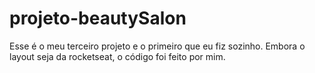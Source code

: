 # projeto-beautySalon
 Esse é o meu terceiro projeto e o primeiro que eu fiz sozinho. Embora o layout seja da rocketseat, o código foi feito por mim.
